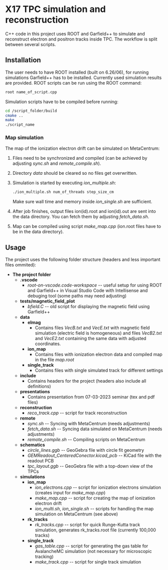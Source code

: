 # X17 TPC simulation and reconstruction
C++ code in this project uses ROOT and Garfield++ to simulate and reconstruct electron and positron tracks inside TPC. The workflow is split between several scripts.

## Installation
The user needs to have ROOT installed (built on 6.26/06), for running simulations Garfield++ has to be installed. Currently used simulation results are provided. ROOT scripts can be run using the ROOT command:

```bash
root name_of_script.cpp
```
Simulation scripts have to be compiled before running:

```bash
cd /script_folder/build
cmake ..
make
./script_name
```

### Map simulation
The map of the ionization electron drift can be simulated on MetaCentrum:
1. Files need to be synchronized and compiled (can be achieved by adjusting *sync.sh* and *remote_compile.sh*).
2. Directory *data* should be cleared so no files get overwritten.
3. Simulation is started by executing *ion_multiple.sh*:

    ```bash
    ./ion_multiple.sh num_of_threads step_size_cm
    ```
    Make sure wall time and memory inside *ion_single.sh* are sufficient.
4. After job finishes, output files ion(id).root and ion(id).out are sent into the data directory. You can fetch them by adjusting *fetch_data.sh*.
5. Map can be compiled using script *make_map.cpp* (ion.root files have to be in the data directory).


## Usage
The project uses the following folder structure (headers and less important files ommited):
- **The project folder**
    - **.vscode**
        - *root-on-vscode.code-workspace* -- useful setup for using ROOT and Garfield++ in Visual Studio Code with Intellisense and debuging tool (some paths may need adjusting)
    - **tests/magnetic_field_plot**
        - *bfield.C* -- old script for displaying the magnetic field using Garfield++
    - **data**
        - **elmag**
            - Contains files *VecB.txt* and *VecE.txt* with magnetic field simulation (electric field is homogeneous) and files *VecB2.txt* and *VecE2.txt* containing the same data with adjusted coordinates.
        - **ion_map**
            - Contains files with ionization electron data and compiled map in the file *map.root*
        - **single_track**
            - Contains files with single simulated track for different settings
    - **include**
        - Contains headers for the project (headers also include all definitions)
    - **presentations**
        - Contains presentation from 07-03-2023 seminar (tex and pdf files)
    - **reconstruction**
        - *reco_track.cpp* -- script for track reconstruction
    - **remote**
        - *sync.sh* -- Syncing with MetaCentrum (needs adjustments)
        - *fetch_data.sh* -- Syncing data simulated on MetaCentrum (needs adjustments)
        - *remote_compile.sh* -- Compiling scripts on MetaCentrum
    - **schematics**
        - *circle_lines.ggb* -- GeoGebra file with circle fit geometry
        - *GEMReadout_CenteredConector.kicad_pcb* -- KiCad file with the readout PCB
        - *tpc_layout.ggb* -- GeoGebra file with a top-down view of the TPCs
    - **simulations**
        - **ion_map**
            - *ion_electrons.cpp* -- script for ionization electrons simulation (creates input for *make_map.cpp*)
            - *make_map.cpp* -- script for creating the map of ionization electron drift
            - *ion_multi.sh*, *ion_single.sh* -- scripts for handling the map simulation on MetaCentrum (see above)
        - **rk_tracks**
            - *rk_tracks.cpp* -- script for quick Runge-Kutta track simulation, generates rk_tracks.root file (currently 100,000 tracks)
        - **single_track**
            - *gas_table.cpp* -- script for generating the gas table for AvalancheMC simulation (not necessary for microscopic tracking)
            - *make_track.cpp* -- script for single track simulation
